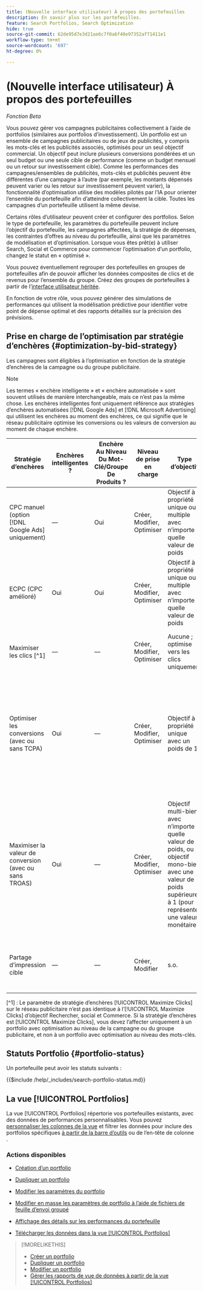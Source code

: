```yaml
---
title: (Nouvelle interface utilisateur) À propos des portefeuilles
description: En savoir plus sur les portefeuilles.
feature: Search Portfolios, Search Optimization
hide: true
source-git-commit: 62de95d7e3d21ae6c7f0a6f40e97352af71411e1
workflow-type: tm+mt
source-wordcount: '697'
ht-degree: 0%

---
```


# (Nouvelle interface utilisateur) À propos des portefeuilles

*Fonction Beta*

Vous pouvez gérer vos campagnes publicitaires collectivement à l’aide de portfolios (similaires aux portfolios d’investissement). Un portfolio est un ensemble de campagnes publicitaires ou de jeux de publicités, y compris les mots-clés et les publicités associés, optimisés pour un seul objectif commercial. Un objectif peut inclure plusieurs conversions pondérées et un seul budget ou une seule cible de performance (comme un budget mensuel ou un retour sur investissement cible). Comme les performances des campagnes/ensembles de publicités, mots-clés et publicités peuvent être différentes d’une campagne à l’autre (par exemple, les montants dépensés peuvent varier ou les retour sur investissement peuvent varier), la fonctionnalité d’optimisation utilise des modèles pilotés par l’IA pour orienter l’ensemble du portefeuille afin d’atteindre collectivement la cible. Toutes les campagnes d’un portefeuille utilisent la même devise.

Certains rôles d’utilisateur peuvent créer et configurer des portfolios. Selon le type de portefeuille, les paramètres du portefeuille peuvent inclure l’objectif du portefeuille, les campagnes affectées, la stratégie de dépenses, les contraintes d’offres au niveau du portefeuille, ainsi que les paramètres de modélisation et d’optimisation. Lorsque vous êtes prêt(e) à utiliser Search, Social et Commerce pour commencer l’optimisation d’un portfolio, changez le statut en « optimisé ».

Vous pouvez éventuellement regrouper des portefeuilles en groupes de portefeuilles afin de pouvoir afficher les données composites de clics et de revenus pour l’ensemble du groupe. Créez des groupes de portefeuilles à partir de l’[interface utilisateur héritée](/help/search-social-commerce/getting-started/ui-switch.md).

En fonction de votre rôle, vous pouvez générer des simulations de performances qui utilisent la modélisation prédictive pour identifier votre point de dépense optimal et des rapports détaillés sur la précision des prévisions.<!-- Mention this now? In addition, all users can use the Spend Recommendation Tool to identify the optimal budget distribution across portfolios. -->

## Prise en charge de l’optimisation par stratégie d’enchères {#optimization-by-bid-strategy}

Les campagnes sont éligibles à l’optimisation en fonction de la stratégie d’enchères de la campagne ou du groupe publicitaire.

>[!NOTE]
>
>Les termes « enchère intelligente » et « enchère automatisée » sont souvent utilisés de manière interchangeable, mais ce n’est pas la même chose. Les enchères intelligentes font uniquement référence aux stratégies d’enchères automatisées [!DNL Google Ads] et [!DNL Microsoft Advertising] qui utilisent les enchères au moment des enchères, ce qui signifie que le réseau publicitaire optimise les conversions ou les valeurs de conversion au moment de chaque enchère.

<!-- Add "Frequency of Bidding (or other actions, like adjusting campaign budget or bid adjustment values?) -->

| Stratégie d’enchères | Enchères intelligentes ? | Enchère Au Niveau Du Mot-Clé/Groupe De Produits ? | Niveau de prise en charge | Type d’objectif | Unité d&#39;enchères | Que définit Adobe ? | Que définit le réseau publicitaire ? |
|---|---|---|---|---|---|---|---|
| CPC manuel (option [!DNL Google Ads] uniquement) | — | Oui | Créer, Modifier, Optimiser | Objectif à propriété unique ou multiple avec n’importe quelle valeur de poids | Mot-clé + Type de correspondance + Campagne | Enchère par mot-clé, budget de campagne, valeurs d’ajustement d’enchère | s.o. |
| ECPC (CPC amélioré) | Oui | Oui | Créer, Modifier, Optimiser | Objectif à propriété unique ou multiple avec n’importe quelle valeur de poids | Mot-clé + Type de correspondance + Campagne | Enchère par mot-clé, budget de la campagne | Ajuste les enchères en temps réel |
| Maximiser les clics [^1] | — | — | Créer, Modifier, Optimiser | Aucune ; optimise vers les clics uniquement | Campagne | Budget de la campagne | Ajuste les enchères en temps réel pour maximiser les clics dans le budget |
| Optimiser les conversions<br>(avec ou sans TCPA) | Oui | — | Créer, Modifier, Optimiser | Objectif à propriété unique avec un poids de 1 | Campagne ou groupe publicitaire ([!DNL Google Ads])<br>Campagne uniquement ([!DNL Microsoft Advertising]) | Budget de la campagne, Coût par acquisition (CPA) cible lorsqu’elle est définie<br>TCPA peut être une stratégie d’enchères autonome en [!DNL Microsoft Advertising]) | Ajuste les enchères en temps réel pour maximiser les commandes/leads dans le budget, atteignant un objectif de CPA lorsque la cible est définie |
| Maximiser la valeur de conversion<br>(avec ou sans TROAS) | Oui | — | Créer, Modifier, Optimiser | Objectif multi-biens avec n’importe quelle valeur de poids, ou objectif mono-bien avec une valeur de poids supérieure à 1 (pour représenter une valeur monétaire) | Campagne ou groupe publicitaire ([!DNL Google Ads])<br>Campagne uniquement ([!DNL Microsoft Advertising]) | Budget de la campagne, retour sur dépenses publicitaires cible lorsqu’il est défini<br>Le retour sur dépenses publicitaires peut être une stratégie d’enchères autonome en [!DNL Microsoft Advertising]) | Ajuste les offres en temps réel pour maximiser les revenus/bénéfices dans le budget, atteignant un objectif de retour sur dépenses publicitaires lorsque la cible est définie |
| Partage d’impression cible | — | — | Créer, Modifier | s.o. | s.o. | s.o. - ne peut pas être affecté à un portefeuille | Ajuste les enchères en temps réel pour atteindre un objectif de partage d’impression |

[^1] : Le paramètre de stratégie d’enchères [!UICONTROL Maximize Clicks] sur le réseau publicitaire n’est pas identique à l’[!UICONTROL Maximize Clicks] d’objectif Rechercher, social et Commerce. Si la stratégie d’enchères est [!UICONTROL Maximize Clicks], vous devez l’affecter uniquement à un portfolio avec optimisation au niveau de la campagne ou du groupe publicitaire, et non à un portfolio avec optimisation au niveau des mots-clés.

## Statuts Portfolio {#portfolio-status}

Un portefeuille peut avoir les statuts suivants :

<!-- **Link to include file for "Portfolio status"** -->

{{$include /help/_includes/search-portfolio-status.md}}

## La vue [!UICONTROL Portfolios]

La vue [!UICONTROL Portfolios] répertorie vos portefeuilles existants, avec des données de performances personnalisables. Vous pouvez [personnaliser les colonnes de la vue](/help/search-social-commerce/common-tasks/data-views/custom-default-views-manage.md) et filtrer les données pour inclure des portfolios spécifiques [à partir de la barre d’outils](/help/search-social-commerce/common-tasks/data-views/ad-hoc-settings/column-filter-apply-from-toolbar.md) ou de l’en-tête de colonne [](/help/search-social-commerce/common-tasks/data-views/ad-hoc-settings/column-filter-apply-from-column-heading.md).

<!-- No options yet to edit anything within the grid, view bid changes, add a portfolio to a portfolio group, edit the Target column, or import/export DOW targets. -->

### Actions disponibles

<!-- Update with any new options -->

<!-- within row:
* [Rename a portfolio](portfolio-rename.md)

* [View the constraints for a portfolio](portfolio-view-constraint.md)

* [View the change history for a portfolio](portfolio-view-change-history.md)
-->

* [Création d’un portfolio](portfolio-create.md)

* [Dupliquer un portfolio](portfolio-duplicate.md)

* [Modifier les paramètres du portfolio](portfolio-edit.md)

* [Modifier en masse les paramètres de portfolio à l’aide de fichiers de feuille d’envoi groupé](portfolio-bulksheets.md)

* [Affichage des détails sur les performances du portefeuille](portfolio-details.md)

* [Télécharger les données dans la vue [!UICONTROL Portfolios]](portfolio-view-report.md)

>[!MORELIKETHIS]
>
>* [Créer un portfolio](portfolio-create.md)
>* [Dupliquer un portfolio](portfolio-duplicate.md)
>* [Modifier un portfolio](portfolio-edit.md)
>* [Gérer les rapports de vue de données à partir de la vue [!UICONTROL Portfolios]](portfolio-view-report.md)
